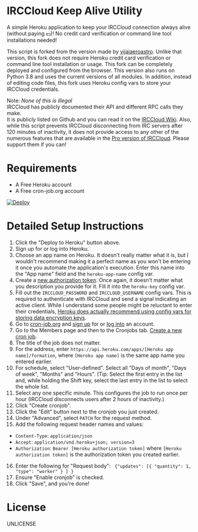 # IRCCloud Keep Alive Utility
A simple Heroku application to keep your IRCCloud connection always alive (without paying :dollar:)! No credit card verification or command line tool installations needed!

This script is forked from the version made by [vijaiaeroastro](https://github.com/vijaiaeroastro/irccloud). Unlike that version, this fork does not require Heroku credit card verification or command line tool installation or usage. This fork can be completely deployed and configured from the browser. This version also runs on Python 3.8 and uses the current versions of all modules. In addition, instead of editing code files, this fork uses Heroku config vars to store your IRCCloud credentials.

Note: *None of this is illegal*  
IRCCloud has publicly documented their API and different RPC calls they make.  
It is publicly listed on Github and you can read it on the [IRCCloud Wiki](https://github.com/irccloud/irccloud-tools/wiki).
Also, while this script prevents IRCCloud disconnecting from IRC servers after 120 minutes of inactivity, it does not provide access to any other of the numerous features that are available in the [Pro version of IRCCloud](https://www.irccloud.com/pricing). Please support them if you can!

Requirements
============
* A Free Heroku account
* A Free cron-job.org account
  
[![Deploy](https://www.herokucdn.com/deploy/button.svg)](https://heroku.com/deploy?template=https://github.com/tech234a/irccloud/)

Detailed Setup Instructions
===========================
1. Click the "Deploy to Heroku" button above.
2. Sign up for or log into Heroku.
3. Choose an app name on Heroku. It doesn't really matter what it is, but I wouldn't recommend making it a perfect name as you won't be entering it once you automate the application's execution. Enter this name into the "App name" field and the `heroku-app-name` config var.
4. Create a [new authorization token](https://dashboard.heroku.com/account/applications/authorizations/new). Once again, it doesn't matter what you description you provide for it. Fill it into the `heroku-key` config var.
5. Fill out the `IRCCLOUD_PASSWORD` and `IRCCLOUD_USERNAME` config vars. This is required to authenticate with IRCCloud and send a signal indicating an active client. While I understand some people might be reluctant to enter their credentials, [Heroku does actually recommend using config vars for storing data encryption keys](https://devcenter.heroku.com/articles/getting-started-with-python#define-config-vars).
6. Go to [cron-job.org](https://cron-job.org/) and [sign up](https://cron-job.org/signup/) for or [log into](https://cron-job.org/members/) an account.
7. Go to the Members page and then to the Cronjobs tab. [Create a new cron job](https://cron-job.org/members/jobs/add/).
8. The title of the job does not matter.
9. For the address, enter `https://api.heroku.com/apps/[Heroku app name]/formation`, where `[Heroku app name]` is the same app name you entered earlier.
10. For schedule, select "User-defined". Select all "Days of month", "Days of week", "Months" and "Hours". (Tip: Select the first entry in the list and, while holding the Shift key, select the last entry in the list to select the whole list.
11. Select any one specific minute. This configures the job to run once per hour (IRCCloud disconnects users after 2 hours of inactivity.)
12. Click "Create cronjob".
13. Click the "Edit" button next to the cronjob you just created.
14. Under "Advanced", select `PATCH` for the request method.
15. Add the following request header names and values:
  - `Content-Type`: `application/json`
  - `Accept`: `application/vnd.heroku+json; version=3`
  - `Authorization`: `Bearer [Heroku authorization token]` where `[Heroku authorization token]` is the authorization token you created earlier.
16. Enter the following for "Request body": ```
    {"updates": [{
					"quantity": 1,
					"type": "worker"
				}
			]
		}```
17. Ensure "Enable cronjob" is checked.
18. Click "Save", and you're done!
    

License
=======
UNLICENSE
